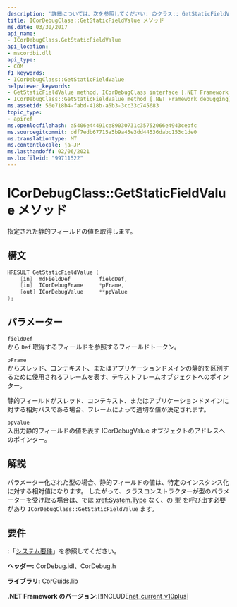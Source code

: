 ```yaml
---
description: '詳細については、次を参照してください: のクラス:: GetStaticFieldValue メソッド'
title: ICorDebugClass::GetStaticFieldValue メソッド
ms.date: 03/30/2017
api_name:
- ICorDebugClass.GetStaticFieldValue
api_location:
- mscordbi.dll
api_type:
- COM
f1_keywords:
- ICorDebugClass::GetStaticFieldValue
helpviewer_keywords:
- GetStaticFieldValue method, ICorDebugClass interface [.NET Framework debugging]
- ICorDebugClass::GetStaticFieldValue method [.NET Framework debugging]
ms.assetid: 56e718b4-fabd-418b-a5b3-3cc33c745683
topic_type:
- apiref
ms.openlocfilehash: a5406e44491ce89030731c35752066e4943cebfc
ms.sourcegitcommit: ddf7edb67715a5b9a45e3dd44536dabc153c1de0
ms.translationtype: MT
ms.contentlocale: ja-JP
ms.lasthandoff: 02/06/2021
ms.locfileid: "99711522"
---
```

# <a name="icordebugclassgetstaticfieldvalue-method"></a>ICorDebugClass::GetStaticFieldValue メソッド

指定された静的フィールドの値を取得します。  
  
## <a name="syntax"></a>構文  
  
```cpp  
HRESULT GetStaticFieldValue (  
    [in]  mdFieldDef         fieldDef,  
    [in]  ICorDebugFrame     *pFrame,  
    [out] ICorDebugValue     **ppValue  
);  
```  
  
## <a name="parameters"></a>パラメーター  

 `fieldDef`  
 から `Def` 取得するフィールドを参照するフィールドトークン。  
  
 `pFrame`  
 からスレッド、コンテキスト、またはアプリケーションドメインの静的を区別するために使用されるフレームを表す、テキストフレームオブジェクトへのポインター。  
  
 静的フィールドがスレッド、コンテキスト、またはアプリケーションドメインに対する相対パスである場合、フレームによって適切な値が決定されます。  
  
 `ppValue`  
 入出力静的フィールドの値を表す ICorDebugValue オブジェクトのアドレスへのポインター。  
  
## <a name="remarks"></a>解説  

 パラメーター化された型の場合、静的フィールドの値は、特定のインスタンス化に対する相対値になります。 したがって、クラスコンストラクターが型のパラメーターを受け取る場合は、では <xref:System.Type> なく、の [型](icordebugtype-getstaticfieldvalue-method.md) を呼び出す必要があり `ICorDebugClass::GetStaticFieldValue` ます。  
  
## <a name="requirements"></a>要件  

 **:**「[システム要件](../../get-started/system-requirements.md)」を参照してください。  
  
 **ヘッダー:** CorDebug.idl、CorDebug.h  
  
 **ライブラリ:** CorGuids.lib  
  
 **.NET Framework のバージョン:**[!INCLUDE[net_current_v10plus](../../../../includes/net-current-v10plus-md.md)]
